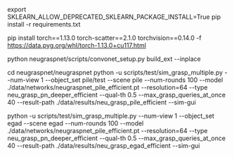 export SKLEARN_ALLOW_DEPRECATED_SKLEARN_PACKAGE_INSTALL=True
pip install -r requirements.txt

pip install torch==1.13.0 torch-scatter==2.1.0 torchvision==0.14.0 -f https://data.pyg.org/whl/torch-1.13.0+cu117.html 

python neugraspnet/scripts/convonet_setup.py build_ext --inplace

cd neugraspnet/neugraspnet
python -u scripts/test/sim_grasp_multiple.py --num-view 1 --object_set pile/test --scene pile --num-rounds 100 --model ./data/networks/neugraspnet_pile_efficient.pt --resolution=64 --type neu_grasp_pn_deeper_efficient --qual-th 0.5 --max_grasp_queries_at_once 40 --result-path ./data/results/neu_grasp_pile_efficient --sim-gui

python -u scripts/test/sim_grasp_multiple.py --num-view 1 --object_set egad --scene egad --num-rounds 100 --model ./data/networks/neugraspnet_pile_efficient.pt --resolution=64 --type neu_grasp_pn_deeper_efficient --qual-th 0.5 --max_grasp_queries_at_once 40 --result-path ./data/results/neu_grasp_egad_efficient --sim-gui
